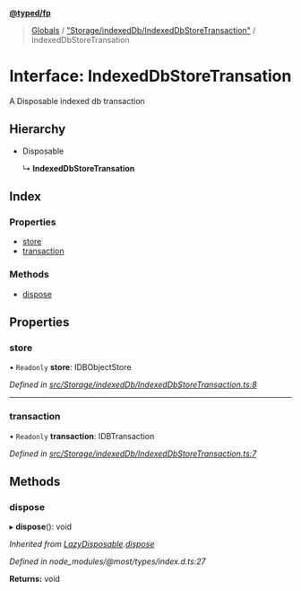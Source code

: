 **[@typed/fp](../README.md)**

> [Globals](../globals.md) / ["Storage/indexedDb/IndexedDbStoreTransaction"](../modules/_storage_indexeddb_indexeddbstoretransaction_.md) / IndexedDbStoreTransation

# Interface: IndexedDbStoreTransation

A Disposable indexed db transaction

## Hierarchy

* Disposable

  ↳ **IndexedDbStoreTransation**

## Index

### Properties

* [store](_storage_indexeddb_indexeddbstoretransaction_.indexeddbstoretransation.md#store)
* [transaction](_storage_indexeddb_indexeddbstoretransaction_.indexeddbstoretransation.md#transaction)

### Methods

* [dispose](_storage_indexeddb_indexeddbstoretransaction_.indexeddbstoretransation.md#dispose)

## Properties

### store

• `Readonly` **store**: IDBObjectStore

*Defined in [src/Storage/indexedDb/IndexedDbStoreTransaction.ts:8](https://github.com/TylorS/typed-fp/blob/8639976/src/Storage/indexedDb/IndexedDbStoreTransaction.ts#L8)*

___

### transaction

• `Readonly` **transaction**: IDBTransaction

*Defined in [src/Storage/indexedDb/IndexedDbStoreTransaction.ts:7](https://github.com/TylorS/typed-fp/blob/8639976/src/Storage/indexedDb/IndexedDbStoreTransaction.ts#L7)*

## Methods

### dispose

▸ **dispose**(): void

*Inherited from [LazyDisposable](_disposable_exports_.lazydisposable.md).[dispose](_disposable_exports_.lazydisposable.md#dispose)*

*Defined in node_modules/@most/types/index.d.ts:27*

**Returns:** void
